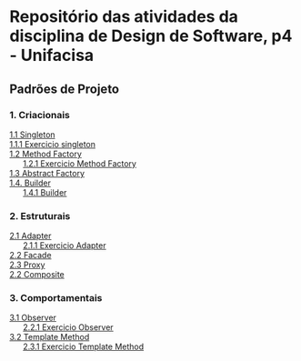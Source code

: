 # Repositório das atividades da disciplina de Design de Software, p4 - Unifacisa  
  
## Padrões de Projeto <br />    
  
### 1. Criacionais  <br />  
[1.1 Singleton](singleton)  
[1.1.1 Exercicio singleton](singleton)   
[1.2 Method Factory](methodFactory/01.md)   
&nbsp;&nbsp;&nbsp;&nbsp;&nbsp;&nbsp;[1.2.1 Exercicio Method Factory](map-factory-method)  
[1.3 Abstract Factory](map-abstract-factory)   
[1.4. Builder](builder)  
&nbsp;&nbsp;&nbsp;&nbsp;&nbsp;&nbsp;[1.4.1 Builder](builder-pattern)   

### 2. Estruturais <br />
[2.1 Adapter](backend-adapter)  
&nbsp;&nbsp;&nbsp;&nbsp;&nbsp;&nbsp;[2.1.1 Exercicio Adapter](adapter-project)   
[2.2 Facade](map-facade)  
[2.3 Proxy](proxy-pattern)  
[2.2 Composite](map-composite)   

### 3. Comportamentais <br />
[3.1 Observer](padrao-observer)   
&nbsp;&nbsp;&nbsp;&nbsp;&nbsp;&nbsp;[2.2.1 Exercicio Observer](exercicio-observer)   
[3.2 Template Method](template-method)    
&nbsp;&nbsp;&nbsp;&nbsp;&nbsp;&nbsp;[2.3.1 Exercicio Template Method](exerc-templ-method)   
